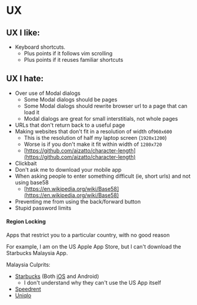 # UX

## UX I like:

* Keyboard shortcuts.
  * Plus points if it follows vim scrolling
  * Plus points if it reuses familiar shortcuts

## UX I hate:

* Over use of Modal dialogs
  * Some Modal dialogs should be pages
  * Some Modal dialogs should rewrite browser url to a page that can load it
  * Modal dialogs are great for small interstitials, not whole pages
* URLs that don't return back to a useful page
* Making websites that don't fit in a resolution of width of`960x600`
  * This is the resolution of half my laptop screen \(`1920x1200`\)
  * Worse is if you don't make it fit within width of `1280x720`
  * [https://github.com/aizatto/character-length](https://github.com/aizatto/character-length)
* Clickbait
* Don't ask me to download your mobile app
* When asking people to enter something difficult \(ie, short urls\) and not using base58
  * [https://en.wikipedia.org/wiki/Base58](https://en.wikipedia.org/wiki/Base58)
* Preventing me from using the back/forward button
* Stupid password limits

#### Region Locking

Apps that restrict you to a particular country, with no good reason

For example, I am on the US Apple App Store, but I can't download the Starbucks Malaysia App.

Malaysia Culprits:

* [Starbucks](https://itunes.apple.com/my/app/starbucks-malaysia/id888509698?mt=8) \(Both [iOS](https://itunes.apple.com/my/app/starbucks-malaysia/id888509698?mt=8) and Android\)
  * I don't understand why they can't use the US App itself
* [Speedrent](https://itunes.apple.com/my/app/speedrent-property-rental/id998232868?mt=8)
* [Uniqlo](https://itunes.apple.com/app/apple-store/id867492228?pt=80202&ct=website_appinstall_page&mt=8)

